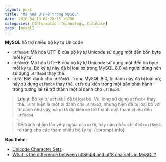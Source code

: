 ```yaml
---
layout: post
title: "Mã hoá UTF-8 trong MySQL"
date: 2016-04-19 02:28:15 +0700
categories: [Information Technology, Database]
tags: [mysql]
---
```


**MySQL** hỗ trợ nhiều bộ ký tự Unicode:

- `utf8mb4`: Mã hóa UTF-8 của bộ ký tự Unicode sử dụng một đến bốn byte mỗi ký tự.
- `utf8mb3`: Mã hóa UTF-8 của bộ ký tự Unicode sử dụng một đến ba byte mỗi ký tự. Bộ ký tự này đã bị loại bỏ trong MySQL 8.0 và người dùng nên sử dụng `utf8mb4` thay thế.
- `utf8`: Biệt danh cho `utf8mb3`. Trong MySQL 8.0, bí danh này đã bị loại bỏ; hãy sử dụng `utf8mb4` thay thế. `utf8` dự kiến ​​trong một bản phát hành trong tương lai sẽ trở thành một bí danh cho `utf8mb4`.

> **Lưu ý**: Bộ ký tự `utf8mb3` đã bị loại bỏ. Vui lòng sử dụng `utf8mb4` thay thế. `utf8` hiện là một bí danh cho `utf8mb3`, nhưng hiện đã bị loại bỏ với tư cách như vậy, và `utf8` dự kiến ​​sẽ trở thành một tham chiếu đến `utf8mb4`.

> Để tránh nhầm lẫn về ý nghĩa của `utf8`, hãy cân nhắc chỉ định `utf8mb4` rõ ràng cho các tham chiếu bộ ký tự.
{:.prompt-info}

**Đọc thêm**:
- [Unicode Character Sets](https://dev.mysql.com/doc/refman/8.0/en/charset-unicode-sets.html)
- [What is the difference between utf8mb4 and utf8 charsets in MySQL?](https://stackoverflow.com/questions/30074492/what-is-the-difference-between-utf8mb4-and-utf8-charsets-in-mysql)
